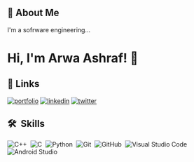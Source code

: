 
## 🚀 About Me
I'm a sofrware engineering...


# Hi, I'm Arwa Ashraf! 👋


## 🔗 Links
[![portfolio](https://img.shields.io/badge/my_portfolio-000?style=for-the-badge&logo=ko-fi&logoColor=white)](https://github.com/Arwa224)
[![linkedin](https://img.shields.io/badge/linkedin-0A66C2?style=for-the-badge&logo=linkedin&logoColor=white)](https://www.linkedin.com/in/arwa-ashraf-51391421b/)
[![twitter](https://img.shields.io/badge/twitter-1DA1F2?style=for-the-badge&logo=twitter&logoColor=white)](https://twitter.com/arwaashraf0220?fbclid=IwAR3e6vlhhpnbHh58m1M_UO9u1mIQ93wKoohn2g8cAH-hySH4OcbA5mAq2nY)


## 🛠 &nbsp;Skills
![C++](https://img.shields.io/badge/-C++%20-05122A?style=flat&logo=C++)&nbsp;
![C](https://img.shields.io/badge/-C%20-05122A?style=flat&logo=C)&nbsp;
![Python](https://img.shields.io/badge/-Python%20-05122A?style=flat&logo=python)&nbsp;
![Git](https://img.shields.io/badge/-Git-05122A?style=flat&logo=git)&nbsp;
![GitHub](https://img.shields.io/badge/-GitHub-05122A?style=flat&logo=github)&nbsp;
![Visual Studio Code](https://img.shields.io/badge/-Visual%20Studio%20Code-05122A?style=flat&logo=visual-studio-code&logoColor=007ACC)&nbsp;
![Android Studio](https://img.shields.io/badge/-Android%20Studio-05122A?style=flat&logo=Android-studio&logoColor=007ACC)&nbsp;
